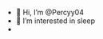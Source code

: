 - 👋 Hi, I’m @Percyy04
- 👀 I’m interested in sleep
- 

<!---
Percyy04/Percyy04 is a ✨ special ✨ repository because its `README.md` (this file) appears on your GitHub profile.
You can click the Preview link to take a look at your changes.
--->
